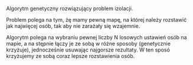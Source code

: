 Algorytm genetyczny rozwiązujący problem izolacji. 

Problem polega na tym, żę mamy pewną mapę, na której należy rozstawić jak najwięcej osób, tak aby nie zarażały się wzajemnie. 

Algorytm polega na wybraniu pewnej liczby N losowych ustawień osób na mapie, a na stępnie łączy je ze sobą w różne sposoby (genetycznie krzyżuje), jednocześnie usuwając najgorsze rezultaty. W ten sposó krzyżujemy ze sobą coraz lepsze rozstawienia osób.